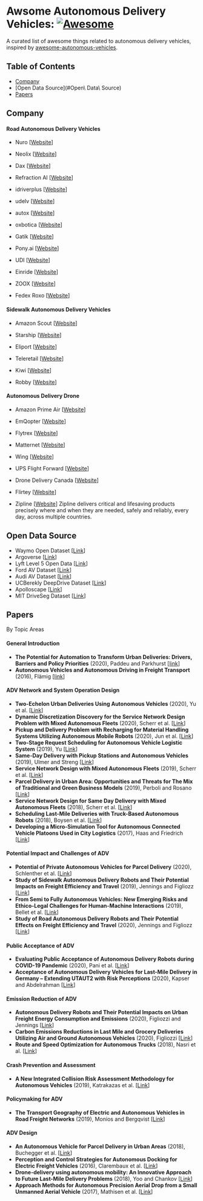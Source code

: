 # Awsome Autonomous Delivery Vehicles: [![Awesome](https://cdn.rawgit.com/sindresorhus/awesome/d7305f38d29fed78fa85652e3a63e154dd8e8829/media/badge.svg)](https://github.com/sindresorhus/awesome)

A curated list of awesome things related to autonomous delivery vehicles, inspired by [awesome-autonomous-vehicles](https://github.com/manfreddiaz/awesome-autonomous-vehicles).


## Table of Contents
* [Company](#Company)
* [Open Data Source](#Open\ Data\ Source)
* [Papers](#Papers)



## Company

#### Road Autonomous Delivery Vehicles
* Nuro [[Website](https://nuro.ai/)]

* Neolix [[Website](https://www.neolix.cn/productCenter.html)]

* Dax [[Website](https://daxbot.com/)]

* Refraction AI [[Website](https://refraction.ai/)]
* idriverplus [[Website](https://idriverplus.com/sy)]
* udelv [[Website](https://www.udelv.com/)]
* autox [[Website](https://www.autox.ai/en/index.html)]
* oxbotica [[Website](https://www.oxbotica.com/)]
* Gatik [[Website](https://gatik.ai/)]
* Pony.ai [[Website](https://pony.ai/en/index.html)] 
* UDI [[Website](https://unity-drive.com/#/)] 
* Einride [[Website](https://www.einride.tech/)]
* ZOOX [[Website](https://zoox.com/)]
* Fedex Roxo [[Website](https://www.fedex.com/en-us/innovation/roxo-delivery-robot.html)]

#### Sidewalk Autonomous Delivery Vehicles
* Amazon Scout [[Website](https://www.aboutamazon.com/news/transportation/meet-scout)]

* Starship [[Website](https://www.starship.xyz/)]

* Eliport [[Website](https://eliport.com/)]
* Teleretail [[Website](https://teleretail.com/)]
* Kiwi [[Website](https://teleretail.com/)]
* Robby [[Website](https://robby.io/)]

#### Autonomous Delivery Drone
* Amazon Prime Air [[Website](https://www.amazon.com/Amazon-Prime-Air/b?ie=UTF8&node=8037720011)]

* EmQopter [[Website](https://www.emqopter.de/en/index.php)]

* Flytrex [[Website](https://flytrex.com/)]

* Matternet [[Website](https://mttr.net/)]

* Wing [[Website](https://wing.com/)]

* UPS Flight Forward [[Website](https://www.ups.com/us/en/services/shipping-services/flight-forward-drones.page)]

* Drone Delivery Canada [[Website](https://dronedeliverycanada.com/)]

* Flirtey [[Website](https://www.flirtey.com/)]

* Zipline [[Website](https://flyzipline.com/)]
Zipline delivers critical and lifesaving products precisely where and when they are needed, safely and reliably, every day, across multiple countries.

## Open Data Source
* Waymo Open Dataset [[Link](https://waymo.com/open/)]
* Argoverse [[Link](https://www.argoverse.org/data.html#overview-link)]
* Lyft Level 5 Open Data [[Link](https://self-driving.lyft.com/level5/data/)]
* Ford AV Dataset [[Link](https://avdata.ford.com/data/default.aspx)]
* Audi AV Dataset [[Link](https://www.a2d2.audi/a2d2/en/dataset.html)]
* UCBerekly DeepDrive Dataset [[Link](https://bdd-data.berkeley.edu/)]
* Apolloscape [[Link](http://apolloscape.auto/index.html)] 
* MIT DriveSeg Dataset [[Link](https://agelab.mit.edu/driveseg)]

## Papers
By Topic Areas

#### General Introduction
* **The Potential for Automation to Transform Urban Deliveries: Drivers, Barriers and Policy Priorities** (2020), Paddeu and Parkhurst [[link](https://www.sciencedirect.com/science/article/pii/S2543000920300032)]
* **Autonomous Vehicles and Autonomous Driving in Freight Transport** (2016), Flämig [[link](https://link.springer.com/chapter/10.1007/978-3-662-48847-8_18)]


#### ADV Network and System Operation Design
* **Two-Echelon Urban Deliveries Using Autonomous Vehicles** (2020), Yu et al. [[Link](https://github.com/wzh96/Awsome_Autonomous_Delivery_Vehicles/blob/main/Paper/Yu%20et%20al.%20-%202020%20-%20Two-echelon%20urban%20deliveries%20using%20autonomous%20vehi.pdf)]
* **Dynamic Discretization Discovery for the Service Network Design Problem with Mixed Autonomous Fleets** (2020), Scherr et al. [[Link](https://github.com/wzh96/Awsome_Autonomous_Delivery_Vehicles/blob/main/Paper/Scherr%20et%20al.%20-%202020%20-%20Dynamic%20discretization%20discovery%20for%20the%20service%20n.pdf)]
* **Pickup and Delivery Problem with Recharging for Material Handling Systems Utilizing Autonomous Mobile Robots** (2020), Jun et al. [[Link](https://github.com/wzh96/Awsome_Autonomous_Delivery_Vehicles/blob/main/Paper/Pickup%20and%20delivery%20problem%20with%20recharging%20for%20material%20handling%20systems%20utilising%20autonomous%20mobile%20robots.pdf)]
* **Two-Stage Request Scheduling for Autonomous Vehicle Logistic System** (2019), Yu [[Link](https://github.com/wzh96/Awsome_Autonomous_Delivery_Vehicles/blob/main/Paper/Yu%20-%202019%20-%20Two-Stage%20Request%20Scheduling%20for%20Autonomous%20Vehicl.pdf)]
* **Same-Day Delivery with Pickup Stations and Autonomous Vehicles** (2019), Ulmer and Streng [[Link](https://github.com/wzh96/Awsome_Autonomous_Delivery_Vehicles/blob/main/Paper/Ulmer%20and%20Streng%20-%202019%20-%20Same-Day%20delivery%20with%20pickup%20stations%20and%20autonom.pdf)]
* **Service Network Design with Mixed Autonomous Fleets** (2019), Scherr et al. [[Link](https://github.com/wzh96/Awsome_Autonomous_Delivery_Vehicles/blob/main/Paper/Scherr%20et%20al.%20-%202019%20-%20Service%20network%20design%20with%20mixed%20autonomous%20fleet.pdf)]
* **Parcel Delivery in Urban Area: Opportunities and Threats for The Mix of Traditional and Green Business Models** (2019), Perboli and Rosano [[Link](https://github.com/wzh96/Awsome_Autonomous_Delivery_Vehicles/blob/main/Paper/Perboli%20and%20Rosano%20-%202019%20-%20Parcel%20delivery%20in%20urban%20areas%20Opportunities%20and%20.pdf)]
* **Service Network Design for Same Day Delivery with Mixed Autonomous Fleets** (2018), Scherr et al. [[Link](https://github.com/wzh96/Awsome_Autonomous_Delivery_Vehicles/blob/main/Paper/Scherr%20et%20al.%20-%202018%20-%20Service%20Network%20Design%20for%20Same%20Day%20Delivery%20with%20.pdf)]
* **Scheduling Last-Mile Deliveries with Truck-Based Autonomous Robots** (2018), Boysen et al. [[Link](https://github.com/wzh96/Awsome_Autonomous_Delivery_Vehicles/blob/main/Paper/Scheduling%20last-mile%20deliveries%20with%20truck-based%20autonomous%20robots.pdf)]
* **Developing a Micro-Simulation Tool for Autonomous Connected Vehicle Platoons Used in City Logistics** (2017),  Haas and Friedrich [[Link](https://www.sciencedirect.com/science/article/pii/S235214651730981X)]

#### Potential Impact and Challenges of ADV
* **Potential of Private Autonomous Vehicles for Parcel Delivery** (2020), Schlenther et al. [[Link](https://github.com/wzh96/Awsome_Autonomous_Delivery_Vehicles/blob/main/Paper/Potential%20of%20Private%20Autonomous%20Vehicles%20for%20Parcel%20Delivery.pdf)]
* **Study of Sidewalk Autonomous Delivery Robots and Their Potential Impacts on Freight Efficiency and Travel** (2019), Jennings and Figliozz [[Link](https://github.com/wzh96/Awsome_Autonomous_Delivery_Vehicles/blob/main/Paper/Study%20of%20Sidewalk%20Autonomous%20Delivery%20Robots%20and%20Their%20Potential%20Impacts%20on%20Freight%20Efficiency%20and%20Travel.pdf)]
* **From Semi to Fully Autonomous Vehicles: New Emerging Risks and Ethico-Legal Challenges for Human-Machine Interactions** (2019), Bellet et al. [[Link](https://www.sciencedirect.com/science/article/pii/S1369847818308556)]
* **Study of Road Autonomous Delivery Robots and Their Potential Effects on Freight Efficiency and Travel** (2020), Jennings and Figliozz [[Link](https://github.com/wzh96/Awsome_Autonomous_Delivery_Vehicles/blob/main/Paper/Study%20of%20Road%20Autonomous%20Delivery%20Robots%20and%20Their%20Potential%20Effects%20on%20Freight%20Efficiency%20and%20Travel.pdf)]

#### Public Acceptance of ADV
* **Evaluating Public Acceptance of Autonomous Delivery Robots during COVID-19 Pandemic** (2020), Pani et al. [[Link]()]
* **Acceptance of Autonomous Delivery Vehicles for Last-Mile Delivery in Germany – Extending UTAUT2 with Risk Perceptions** (2020), Kapser and Abdelrahman [[Link]()]

#### Emission Reduction of ADV
* **Autonomous Delivery Robots and Their Potential Impacts on Urban Freight Energy Consumption and Emissions** (2020), Figliozzi and Jennings [[Link]()]
* **Carbon Emissions Reductions in Last Mile and Grocery Deliveries Utilizing Air and Ground Autonomous Vehicles** (2020), Figliozzi [[Link]()]
* **Route and Speed Optimization for Autonomous Trucks** (2018), Nasri et al. [[Link]()]

#### Crash Prevention and Assessment
* **A New Integrated Collision Risk Assessment Methodology for Autonomous Vehicles** (2019), Katrakazas et al. [[Link]()]

#### Policymaking for ADV
* **The Transport Geography of Electric and Autonomous Vehicles in Road Freight Networks** (2019), Monios and Bergqvist [[Link]()]

#### ADV Design
* **An Autonomous Vehicle for Parcel Delivery in Urban Areas** (2018), Buchegger et al. [[Link]()]
* **Perception and Control Strategies for Autonomous Docking for Electric Freight Vehicles** (2016), Clarembaux et al. [[Link]()]
* **Drone-delivery using autonomous mobility: An Innovative Approach to Future Last-Mile Delivery Problems** (2018), Yoo and Chankov [[Link]()]
* **Approach Methods for Autonomous Precision Aerial Drop from a Small Unmanned Aerial Vehicle** (2017), Mathisen et al. [[Link]()]




